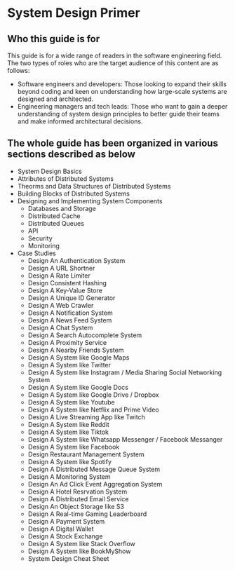 # System Design Primer

## Who this guide is for

This guide is for a wide range of readers in the software engineering field. The two types of roles who are the target audience of this content are as follows:

* Software engineers and developers: Those looking to expand their skills beyond coding and keen on understanding how large-scale systems are designed and architected. 
* Engineering managers and tech leads: Those who want to gain a deeper understanding of system design principles to better guide their teams and make informed architectural decisions.

## The whole guide has been organized in various sections described as below

* System Design Basics
* Attributes of Distributed Systems
* Theorms and Data Structures of Distributed Systems
* Building Blocks of Distributed Systems
* Designing and Implementing System Components
    * Databases and Storage
    * Distributed Cache
    * Distributed Queues
    * API
    * Security
    * Monitoring
* Case Studies
    * Design An Authentication System
    * Design A URL Shortner
    * Design A Rate Limiter
    * Design Consistent Hashing
    * Design A Key-Value Store
    * Design A Unique ID Generator
    * Design A Web Crawler
    * Design A Notification System
    * Design A News Feed System
    * Design A Chat System
    * Design A Search Autocomplete System
    * Design A Proximity Service
    * Design A Nearby Friends System
    * Design A System like Google Maps
    * Design A System like Twitter
    * Design A System like Instagram / Media Sharing Social Networking System
    * Design A System like Google Docs
    * Design A System like Google Drive / Dropbox
    * Design A System like Youtube
    * Design A System like Netflix and Prime Video
    * Design A Live Streaming App like Twitch
    * Design A System like Reddit
    * Design A System like Tiktok
    * Design A System like Whatsapp Messenger / Facebook Messanger
    * Design A System like Facebook
    * Design Restaurant Management System
    * Design A System like Spotify
    * Design A Distributed Message Queue System
    * Design A Monitoring System
    * Design An Ad Click Event Aggregation System
    * Design A Hotel Resrvation System
    * Design A Distributed Email Service
    * Design An Object Storage like S3
    * Design A Real-time Gaming Leaderboard
    * Design A Payment System
    * Design A Digital Wallet
    * Design A Stock Exchange
    * Design A System like Stack Overflow
    * Design A System like BookMyShow
  * System Design Cheat Sheet
